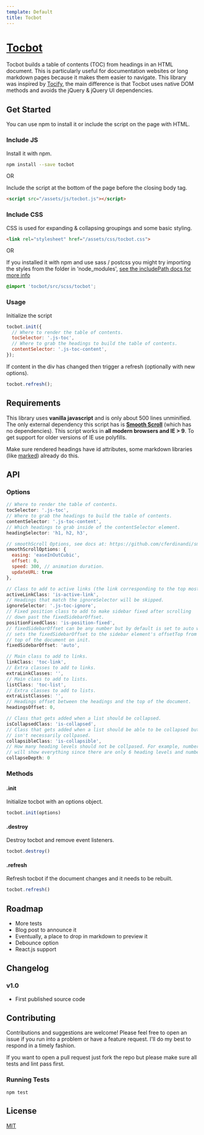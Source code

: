 ```yaml
---
template: Default
title: Tocbot
---
```


<h1 class="display--none"><a href="http://tscanlin.github.io/tocbot">Tocbot</a></h1>


Tocbot builds a table of contents (TOC) from headings in an HTML document. This is particularly useful for documentation websites or long markdown pages because it makes them easier to navigate. This library was inspired by [Tocify](http://gregfranko.com/jquery.tocify.js/), the main difference is that Tocbot uses native DOM methods and avoids the jQuery & jQuery UI dependencies.


## Get Started

You can use npm to install it or include the script on the page with HTML.


### Include JS

Install it with npm.

```sh
npm install --save tocbot
```

OR

Include the script at the bottom of the page before the closing body tag.

```html
<script src="/assets/js/tocbot.js"></script>
```


### Include CSS

CSS is used for expanding & collapsing groupings and some basic styling.

```html
<link rel="stylesheet" href="/assets/css/tocbot.css">
```

OR

If you installed it with npm and use sass / postcss you might try importing the styles from the folder in 'node_modules', [see the includePath docs for more info](https://github.com/sass/node-sass#includepaths)

```scss
@import 'tocbot/src/scss/tocbot';
```


### Usage

Initialize the script

```javascript
tocbot.init({
  // Where to render the table of contents.
  tocSelector: '.js-toc',
  // Where to grab the headings to build the table of contents.
  contentSelector: '.js-toc-content',
});
```

If content in the div has changed then trigger a refresh (optionally with new options).

```javascript
tocbot.refresh();
```


## Requirements

This library uses **vanilla javascript** and is only about 500 lines unminified. The only external dependency this script has is [**Smooth Scroll**](https://github.com/cferdinandi/smooth-scroll) (which has no dependencies). This script works in **all modern browsers and IE > 9**. To get support for older versions of IE use polyfills.

Make sure rendered headings have id attributes, some markdown libraries (like [marked](https://github.com/chjj/marked)) already do this.


## API

### Options

```javascript
// Where to render the table of contents.
tocSelector: '.js-toc',
// Where to grab the headings to build the table of contents.
contentSelector: '.js-toc-content',
// Which headings to grab inside of the contentSelector element.
headingSelector: 'h1, h2, h3',

// smoothScroll Options, see docs at: https://github.com/cferdinandi/smooth-scroll
smoothScrollOptions: {
  easing: 'easeInOutCubic',
  offset: 0,
  speed: 300, // animation duration.
  updateURL: true
},

// Class to add to active links (the link corresponding to the top most heading on the page).
activeLinkClass: 'is-active-link',
// Headings that match the ignoreSelector will be skipped.
ignoreSelector: '.js-toc-ignore',
// Fixed position class to add to make sidebar fixed after scrolling
// down past the fixedSidebarOffset.
positionFixedClass: 'is-position-fixed',
// fixedSidebarOffset can be any number but by default is set to auto which
// sets the fixedSidebarOffset to the sidebar element's offsetTop from the
// top of the document on init.
fixedSidebarOffset: 'auto',

// Main class to add to links.
linkClass: 'toc-link',
// Extra classes to add to links.
extraLinkClasses: '',
// Main class to add to lists.
listClass: 'toc-list',
// Extra classes to add to lists.
extraListClasses: '',
// Headings offset between the headings and the top of the document.
headingsOffset: 0,

// Class that gets added when a list should be collapsed.
isCollapsedClass: 'is-collapsed',
// Class that gets added when a list should be able to be collapsed but
// isn't necessarily collpased.
collapsibleClass: 'is-collapsible',
// How many heading levels should not be collpased. For example, number 6
// will show everything since there are only 6 heading levels and number 0 will collpase them all.
collapseDepth: 0
```


### Methods

#### .init

Initialize tocbot with an options object.

```javascript
tocbot.init(options)
```

#### .destroy

Destroy tocbot and remove event listeners.

```javascript
tocbot.destroy()
```

#### .refresh

Refresh tocbot if the document changes and it needs to be rebuilt.

```javascript
tocbot.refresh()
```


## Roadmap

- More tests
- Blog post to announce it
- Eventually, a place to drop in markdown to preview it
- Debounce option
- React.js support


## Changelog

### v1.0
- First published source code


## Contributing

Contributions and suggestions are welcome! Please feel free to open an issue if you run into a problem or have a feature request. I'll do my best to respond in a timely fashion.

If you want to open a pull request just fork the repo but please make sure all tests and lint pass first.


### Running Tests

`npm test`


## License

[MIT]('http://opensource.org/licenses/MIT')
